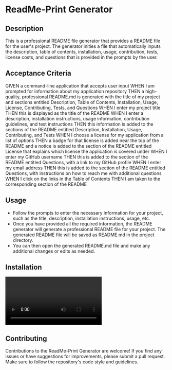 # ReadMe-Print Generator

## Description

This is a professional README file generator that provides a README file for the user's project. The generator inities a file that automatically inputs the description, table of contents, installation, usage, contribution, tests, license costs, and questions that is provided in the prompts by the user.

## Acceptance Criteria

GIVEN a command-line application that accepts user input
WHEN I am prompted for information about my application repository
THEN a high-quality, professional README.md is generated with the title of my project and sections entitled Description, Table of Contents, Installation, Usage, License, Contributing, Tests, and Questions
WHEN I enter my project title
THEN this is displayed as the title of the README
WHEN I enter a description, installation instructions, usage information, contribution guidelines, and test instructions
THEN this information is added to the sections of the README entitled Description, Installation, Usage, Contributing, and Tests
WHEN I choose a license for my application from a list of options
THEN a badge for that license is added near the top of the README and a notice is added to the section of the README entitled License that explains which license the application is covered under
WHEN I enter my GitHub username
THEN this is added to the section of the README entitled Questions, with a link to my GitHub profile
WHEN I enter my email address
THEN this is added to the section of the README entitled Questions, with instructions on how to reach me with additional questions
WHEN I click on the links in the Table of Contents
THEN I am taken to the corresponding section of the README

## Usage

- Follow the prompts to enter the necessary information for your project, such as the title, description, installation instructions, usage, etc.
- Once you have provided all the required information, the README generator will generate a professional README file for your project. The generated README file will be saved as README.md in the project directory.
- You can then open the generated README.md file and make any additional changes or edits as needed.

## Installation

!["This README generator provides prompts for the user to answer before generating the file."](./Assets/test_video.mp4)

## Contributing

Contributions to the ReadMe-Print Generator are welcome! If you find any issues or have suggestions for improvements, please submit a pull request. Make sure to follow the repository's code style and guidelines.